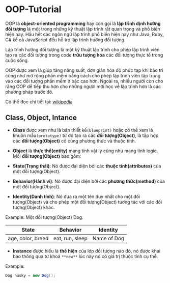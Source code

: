 # OOP-Tutorial
OOP là **object-oriented programming** hay còn gọi là **lập trình định hướng đối tượng** là một trong những kỹ thuật lập trình rất quan trọng và phổ biến hiện nay. Hầu hết các ngôn ngữ lập trình phổ biến hiện nay như Java, Ruby, C# kể cả JavaScript đều hỗ trợ lập trình hướng đối tượng.

Lập trình hướng đối tượng là một kỹ thuật lập trình cho phép lập trình viên tạo ra các đối tượng trong code **trừu tượng hóa** các đối tượng thực tế trong cuộc sống.

OOP được xem là giúp tăng năng suất, đơn giản hóa độ phức tạp khi bảo trì cũng như mở rộng phần mềm bằng cách cho phép lập trình viên tập trung vào các đối tượng phần mềm ở bậc cao hơn. Ngoài ra, nhiều người còn cho rằng OOP dễ tiếp thu hơn cho những người mới học về lập trình hơn là các phương pháp trước đó.

Có thể đọc chi tiết tại: [wikipedia](https://vi.wikipedia.org/wiki/Lập_trình_hướng_đối_tượng)

## Class, Object, Intance
- **Class** được xem như là bản thiết kế```(blueprint)``` hoặc có thể xem là khuôn mẫu```(prototype)``` từ đó tạo ra các **đối tượng(Object)**, là tập hợp các **đối tượng(Object)** có cùng phương thức và thuộc tính.

- **Object** là **thực thể(entity)** mang tính vật lý cũng như mang tính logic. Mỗi **đối tượng(Object)** bao gồm:
- **State(Trạng thái)**: Nó được đại diện bởi các **thuộc tính(attributes)** của một đối tượng(Object).
- **Behavior(Hành vi)**: Nó được đại diện bởi các **phương thức(method)** của một đối tượng(Object).
- **Identity(Danh tính)**: Nó đưa ra một tên duy nhất cho một đối tượng(Object) và cho phép một đối tượng(Object) tương tác với các đối tượng(Object) khác.

Example: Một đối tượng(Object) Dog.

State | Behavior | Identity
------------ | ------------- | -------------
age, color, breed | eat, run, sleep | Name of Dog

- **Instance** được hiểu là **thể hiện** của lớp đối tượng nào đó, nó được khai báo thông qua từ khoá ```**new**``` lúc này nó có giá trị thuộc tính cụ thể.

Example:
```java
Dog husky = new Dog();
``` 
